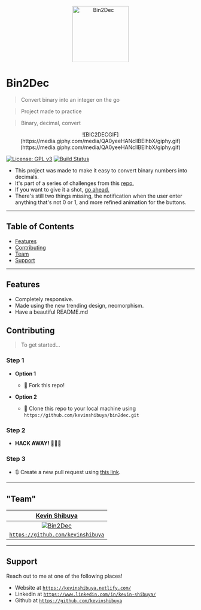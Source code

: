 <p align="center">
<a href="http://www.iconarchive.com/show/windows-8-icons-by-icons8/Numbers-2-Black-icon.html"><img src="http://icons.iconarchive.com/icons/icons8/windows-8/512/Numbers-2-Black-icon.png" title="Bin2Dec" alt="Bin2Dec" width="150"></a>
</p>

# Bin2Dec

> Convert binary into an integer on the go

> Project made to practice

> Binary, decimal, convert

<p align="center">
![BIC2DECGIF](https://media.giphy.com/media/QA0yeeHANcllBElhbX/giphy.gif)(https://media.giphy.com/media/QA0yeeHANcllBElhbX/giphy.gif)

[![License: GPL v3](https://img.shields.io/badge/License-GPLv3-blue.svg)](https://www.gnu.org/licenses/gpl-3.0) [![Build Status](https://travis-ci.com/kevinshibuya/bin2dec.svg?branch=master)](https://travis-ci.com/kevinshibuya/bin2dec)
</p>



- This project was made to make it easy to convert binary numbers into decimals.
- It's part of a series of challenges from this <a href="https://github.com/florinpop17/app-ideas">repo.</a>
- If you want to give it a shot, <a href="https://github.com/florinpop17/app-ideas/blob/master/Projects/1-Beginner/Bin2Dec-App.md">go ahead.</a>
- There's still two things missing, the notification when the user enter anything that's not 0 or 1, and more refined animation for the buttons.


---

## Table of Contents

- [Features](#features)
- [Contributing](#contributing)
- [Team](#team)
- [Support](#support)

---

## Features

- Completely responsive.
- Made using the new trending design, neomorphism.
- Have a beautiful README.md


## Contributing

> To get started...

### Step 1

- **Option 1**
    - 🍴 Fork this repo!

- **Option 2**
    - 👯 Clone this repo to your local machine using `https://github.com/kevinshibuya/bin2dec.git`

### Step 2

- **HACK AWAY!** 🔨🔨🔨

### Step 3

- 🔃 Create a new pull request using <a href="https://github.com/kevinshibuya/bin2dec/compare?expand=1" target="_blank">this link</a>.

---

## "Team"

| <a href="https://www.linkedin.com/in/kevin-shibuya/" target="_blank">**Kevin Shibuya**</a> |
| :---: |
| [![Bin2Dec](https://avatars0.githubusercontent.com/u/47981817?s=200&v=4)](https://avatars0.githubusercontent.com/u/47981817?s=460&v=4)
| <a href="https://github.com/kevinshibuya" target="_blank">`https://github.com/kevinshibuya`</a>

---

## Support

Reach out to me at one of the following places!

- Website at <a href="https://kevinshibuya.netlify.com/" target="_blank">`https://kevinshibuya.netlify.com/`</a>
- Linkedin at <a href="https://www.linkedin.com/in/kevin-shibuya/" target="_blank">`https://www.linkedin.com/in/kevin-shibuya/`</a>
- Github at <a href="https://github.com/kevinshibuya" target="_blank">`https://github.com/kevinshibuya`</a>
